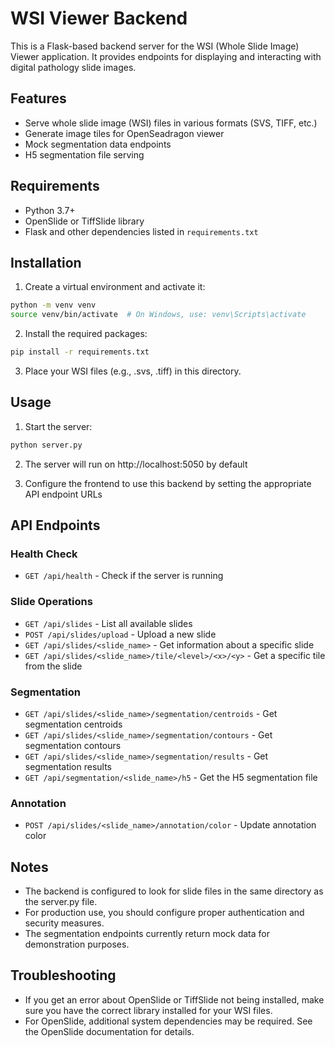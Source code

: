 # WSI Viewer Backend

This is a Flask-based backend server for the WSI (Whole Slide Image) Viewer application. It provides endpoints for displaying and interacting with digital pathology slide images.

## Features

- Serve whole slide image (WSI) files in various formats (SVS, TIFF, etc.)
- Generate image tiles for OpenSeadragon viewer
- Mock segmentation data endpoints
- H5 segmentation file serving

## Requirements

- Python 3.7+
- OpenSlide or TiffSlide library
- Flask and other dependencies listed in `requirements.txt`

## Installation

1. Create a virtual environment and activate it:

```bash
python -m venv venv
source venv/bin/activate  # On Windows, use: venv\Scripts\activate
```

2. Install the required packages:

```bash
pip install -r requirements.txt
```

3. Place your WSI files (e.g., .svs, .tiff) in this directory.

## Usage

1. Start the server:

```bash
python server.py
```

2. The server will run on http://localhost:5050 by default

3. Configure the frontend to use this backend by setting the appropriate API endpoint URLs

## API Endpoints

### Health Check
- `GET /api/health` - Check if the server is running

### Slide Operations
- `GET /api/slides` - List all available slides
- `POST /api/slides/upload` - Upload a new slide
- `GET /api/slides/<slide_name>` - Get information about a specific slide
- `GET /api/slides/<slide_name>/tile/<level>/<x>/<y>` - Get a specific tile from the slide

### Segmentation
- `GET /api/slides/<slide_name>/segmentation/centroids` - Get segmentation centroids
- `GET /api/slides/<slide_name>/segmentation/contours` - Get segmentation contours
- `GET /api/slides/<slide_name>/segmentation/results` - Get segmentation results
- `GET /api/segmentation/<slide_name>/h5` - Get the H5 segmentation file

### Annotation
- `POST /api/slides/<slide_name>/annotation/color` - Update annotation color

## Notes

- The backend is configured to look for slide files in the same directory as the server.py file.
- For production use, you should configure proper authentication and security measures.
- The segmentation endpoints currently return mock data for demonstration purposes.

## Troubleshooting

- If you get an error about OpenSlide or TiffSlide not being installed, make sure you have the correct library installed for your WSI files.
- For OpenSlide, additional system dependencies may be required. See the OpenSlide documentation for details. 